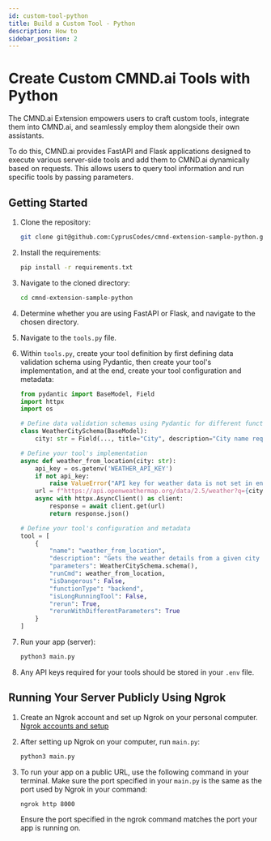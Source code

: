 ```yaml
---
id: custom-tool-python
title: Build a Custom Tool - Python
description: How to
sidebar_position: 2
---
```


# Create Custom CMND.ai Tools with Python

The CMND.ai Extension empowers users to craft custom tools, integrate them into CMND.ai, and seamlessly employ them alongside their own assistants.

To do this, CMND.ai provides FastAPI and Flask applications designed to execute various server-side tools and add them to CMND.ai dynamically based on requests. This allows users to query tool information and run specific tools by passing parameters.

## Getting Started

1. Clone the repository:

   ```bash
   git clone git@github.com:CyprusCodes/cmnd-extension-sample-python.git
   ```

2. Install the requirements:

   ```bash
   pip install -r requirements.txt
   ```

3. Navigate to the cloned directory:

   ```bash
   cd cmnd-extension-sample-python
   ```

4. Determine whether you are using FastAPI or Flask, and navigate to the chosen directory.

5. Navigate to the `tools.py` file.

6. Within `tools.py`, create your tool definition by first defining data validation schema using Pydantic, then create your tool's implementation, and at the end, create your tool configuration and metadata:

   ```python
   from pydantic import BaseModel, Field
   import httpx
   import os

   # Define data validation schemas using Pydantic for different functionalities
   class WeatherCitySchema(BaseModel):
       city: str = Field(..., title="City", description="City name required")

   # Define your tool's implementation
   async def weather_from_location(city: str):
       api_key = os.getenv('WEATHER_API_KEY')
       if not api_key:
           raise ValueError("API key for weather data is not set in environment variables.")
       url = f"https://api.openweathermap.org/data/2.5/weather?q={city}&appid={api_key}"
       async with httpx.AsyncClient() as client:
           response = await client.get(url)
           return response.json()

   # Define your tool's configuration and metadata
   tool = [
       {
           "name": "weather_from_location",
           "description": "Gets the weather details from a given city name",
           "parameters": WeatherCitySchema.schema(),
           "runCmd": weather_from_location,
           "isDangerous": False,
           "functionType": "backend",
           "isLongRunningTool": False,
           "rerun": True,
           "rerunWithDifferentParameters": True
       }
   ]
   ```

7. Run your app (server):

   ```bash
   python3 main.py
   ```

8. Any API keys required for your tools should be stored in your `.env` file.

## Running Your Server Publicly Using Ngrok

1. Create an Ngrok account and set up Ngrok on your personal computer. [Ngrok accounts and setup](https://ngrok.com/docs/getting-started/?os=macos)

2. After setting up Ngrok on your computer, run `main.py`:

   ```bash
   python3 main.py
   ```

3. To run your app on a public URL, use the following command in your terminal. Make sure the port specified in your `main.py` is the same as the port used by Ngrok in your command:

   ```bash
   ngrok http 8000
   ```

   Ensure the port specified in the ngrok command matches the port your app is running on.

